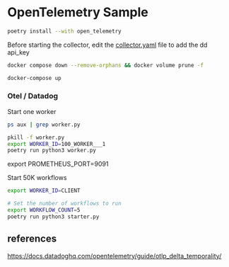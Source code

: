 # OpenTelemetry Sample


``` bash
poetry install --with open_telemetry
```

Before starting the collector, edit the [collector.yaml](collector%2Fcollector.yaml) file to add the dd api_key


```bash
docker compose down --remove-orphans && docker volume prune -f

docker-compose up 

```

### Otel / Datadog




Start one worker

``` bash
ps aux | grep worker.py

pkill -f worker.py
export WORKER_ID=100_WORKER___1 
poetry run python3 worker.py
```
export PROMETHEUS_PORT=9091



Start 50K workflows

``` bash
export WORKER_ID=CLIENT

# Set the number of workflows to run
export WORKFLOW_COUNT=5
poetry run python3 starter.py
```


## references
https://docs.datadoghq.com/opentelemetry/guide/otlp_delta_temporality/


